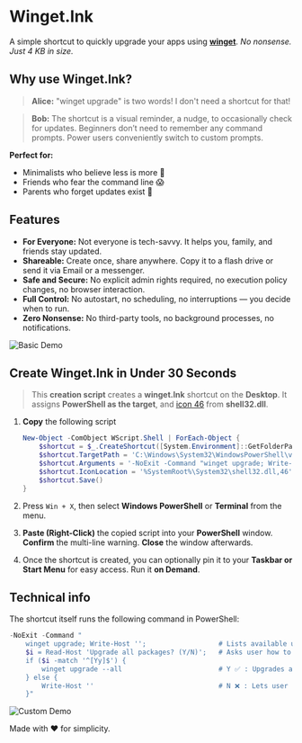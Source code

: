 # Winget.lnk

A simple shortcut to quickly upgrade your apps using [**winget**](https://learn.microsoft.com/windows/package-manager/winget/). *No nonsense. Just 4 KB in size.*

## Why use Winget.lnk?

> **Alice:** "winget upgrade" is two words! I don't need a shortcut for that!

> **Bob:** The shortcut is a visual reminder, a nudge, to occasionally check for updates. Beginners don’t need to remember any command prompts. Power users conveniently switch to custom prompts.

**Perfect for:**  
- Minimalists who believe less is more 🔧
- Friends who fear the command line 😱  
- Parents who forget updates exist 🧓  

## Features 

- **For Everyone:** Not everyone is tech-savvy. It helps you, family, and friends stay updated.
- **Shareable:** Create once, share anywhere. Copy it to a flash drive or send it via Email or a messenger.
- **Safe and Secure:** No explicit admin rights required, no execution policy changes, no browser interaction.
- **Full Control:** No autostart, no scheduling, no interruptions — you decide when to run.
- **Zero Nonsense:** No third-party tools, no background processes, no notifications.

![Basic Demo](images/Demo-Yes.gif)

## Create Winget.lnk in Under 30 Seconds

> This **creation script** creates a **winget.lnk** shortcut on the **Desktop**. It assigns **PowerShell as the target**, and [icon 46](https://renenyffenegger.ch/development/Windows/PowerShell/examples/WinAPI/ExtractIconEx/shell32.html) from **shell32.dll**. 

1. **Copy** the following script
   ```powershell
   New-Object -ComObject WScript.Shell | ForEach-Object {
       $shortcut = $_.CreateShortcut([System.Environment]::GetFolderPath('Desktop') + '\winget.lnk')
       $shortcut.TargetPath = 'C:\Windows\System32\WindowsPowerShell\v1.0\powershell.exe'
       $shortcut.Arguments = '-NoExit -Command "winget upgrade; Write-Host ''''; $i = Read-Host ''Upgrade all packages? (Y/N)''; if ($i -match ''^[Yy]$'') { winget upgrade --all } else { Write-Host '''' }"'
       $shortcut.IconLocation = '%SystemRoot%\System32\shell32.dll,46'
       $shortcut.Save()
   }

2. Press `Win + X`, then select **Windows PowerShell** or **Terminal** from the menu. 

3. **Paste (Right-Click)** the copied script into your **PowerShell** window. **Confirm** the multi-line warning. **Close** the window afterwards.
   
4. Once the shortcut is created, you can optionally pin it to your **Taskbar or Start Menu** for easy access. Run it **on Demand**.

## Technical info


The shortcut itself runs the following command in PowerShell:

```powershell
-NoExit -Command "
    winget upgrade; Write-Host '';                  # Lists available upgrades
    $i = Read-Host 'Upgrade all packages? (Y/N)';   # Asks user how to proceed
    if ($i -match '^[Yy]$') {                       
        winget upgrade --all                        # Y ✅ : Upgrades apps automatically. Prompts UAC only when needed.
    } else {
        Write-Host ''                               # N ❌ : Lets user run custom prompts. Convenient for power users.
    }"
```

![Custom Demo](images/Demo-No.gif)

Made with ❤️ for simplicity.
